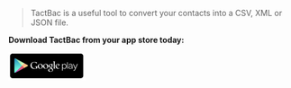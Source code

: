 > TactBac is a useful tool to convert your contacts into a CSV, XML or JSON file.

**Download TactBac from your app store today:**

<a href="https://play.google.com/store/search?q=tactbac&c=apps" target="_blank">
  <img src="media/play-button.png" height="50" />
</a>
